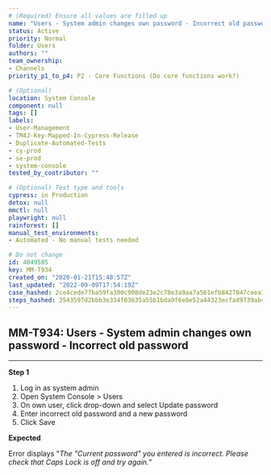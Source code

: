```yaml
---
# (Required) Ensure all values are filled up
name: "Users - System admin changes own password - Incorrect old password"
status: Active
priority: Normal
folder: Users
authors: ""
team_ownership:
- Channels
priority_p1_to_p4: P2 - Core Functions (Do core functions work?)

# (Optional)
location: System Console
component: null
tags: []
labels:
- User-Management
- TM4J-Key-Mapped-In-Cypress-Release
- Duplicate-Automated-Tests
- cy-prod
- se-prod
- system-console
tested_by_contributor: ""

# (Optional) Test type and tools
cypress: in Production
detox: null
mmctl: null
playwright: null
rainforest: []
manual_test_environments:
- Automated - No manual tests needed

# Do not change
id: 4049505
key: MM-T934
created_on: "2020-01-21T15:48:57Z"
last_updated: "2022-09-09T17:54:19Z"
case_hashed: 2ce4cede77ba59fa300c908de23e2c78e3a9aa7a561efb8427047ceea1df11cccc8b5c0300fdc8f67bdbe3b46229f1fb
steps_hashed: 3543597d2bbb3e334f03635a55b1bda9f6e8e52a44323ecfad9739ab41618ca4116af534a5927ba17542e0d7d7ebdc4c
---
```


<!-- (Auto-generated) Based on frontmatter's "key" and "name" -->

## MM-T934: Users - System admin changes own password - Incorrect old password

---

**Step 1**

1. Log in as system admin
2. Open System Console > Users
3. On own user, click drop-down and select Update password
4. Enter incorrect old password and a new password
5. Click Save

**Expected**

Error displays "_The "Current password" you entered is incorrect. Please check that Caps Lock is off and try again._"
